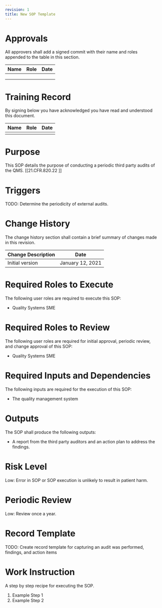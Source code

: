 ```yaml
---
revision: 1
title: New SOP Template
---
```


# Approvals

All approvers shall add a signed commit with their name and roles appended to the table in this section.

| Name | Role | Date |
|---|---|---|
|      |      |      |
|      |      |      |
|      |      ||

# Training Record

By signing below you have acknowledged you have read and understood this document.

| Name | Role | Date |
| ---- | ---- | ---- |
|      |      |      |

# Purpose

This SOP details the purpose of conducting a periodic third party audits of the QMS. [[21.CFR.820.22 ]]

# Triggers

TODO: Determine the periodicity of external audits.

# Change History

The change history section shall contain a brief summary of changes made in this revision.

| Change Description | Date             |
| ------------------ | ---------------- |
| Initial version    | January 12, 2021 |

# Required Roles to Execute

The following user roles are required to execute this SOP:

- Quality Systems SME

# Required Roles to Review

The following user roles are required for initial approval, periodic review, and change approval of this SOP:

- Quality Systems SME

# Required Inputs and Dependencies

The following inputs are required for the execution of this SOP:

- The quality management system

# Outputs

The SOP shall produce the following outputs:

- A report from the third party auditors and an action plan to address the findings.

# Risk Level

Low: Error in SOP or SOP execution is unlikely to result in patient harm.


# Periodic Review

Low: Review once a year.

# Record Template

TODO: Create record template for capturing an audit was performed, findings, and action items 

# Work Instruction

A step by step recipe for executing the SOP.

1. Example Step 1
2. Example Step 2
